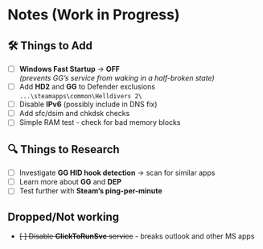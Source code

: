 # Notes (Work in Progress)

## 🛠️ Things to Add
- [ ] **Windows Fast Startup** → **OFF**  
  _(prevents GG’s service from waking in a half-broken state)_
- [ ] Add **HD2** and **GG** to Defender exclusions  
  `...\steamapps\common\Helldivers 2\`
- [ ] Disable **IPv6** (possibly include in DNS fix)
- [ ] Add sfc/dsim and chkdsk checks
- [ ] Simple RAM test - check for bad memory blocks

## 🔍 Things to Research
- [ ] Investigate **GG HID hook detection** → scan for similar apps
- [ ] Learn more about **GG** and **DEP**
- [ ] Test further with **Steam’s ping-per-minute**

## Dropped/Not working
- ~~[ ] Disable **ClickToRunSvc** service~~ - breaks outlook and other MS apps
